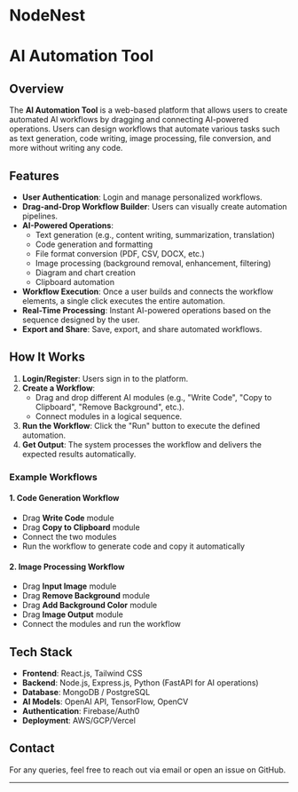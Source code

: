 # NodeNest
# AI Automation Tool

## Overview
The **AI Automation Tool** is a web-based platform that allows users to create automated AI workflows by dragging and connecting AI-powered operations. Users can design workflows that automate various tasks such as text generation, code writing, image processing, file conversion, and more without writing any code.

## Features
- **User Authentication**: Login and manage personalized workflows.
- **Drag-and-Drop Workflow Builder**: Users can visually create automation pipelines.
- **AI-Powered Operations**:
  - Text generation (e.g., content writing, summarization, translation)
  - Code generation and formatting
  - File format conversion (PDF, CSV, DOCX, etc.)
  - Image processing (background removal, enhancement, filtering)
  - Diagram and chart creation
  - Clipboard automation
- **Workflow Execution**: Once a user builds and connects the workflow elements, a single click executes the entire automation.
- **Real-Time Processing**: Instant AI-powered operations based on the sequence designed by the user.
- **Export and Share**: Save, export, and share automated workflows.

## How It Works
1. **Login/Register**: Users sign in to the platform.
2. **Create a Workflow**:
   - Drag and drop different AI modules (e.g., "Write Code", "Copy to Clipboard", "Remove Background", etc.).
   - Connect modules in a logical sequence.
3. **Run the Workflow**: Click the "Run" button to execute the defined automation.
4. **Get Output**: The system processes the workflow and delivers the expected results automatically.

### Example Workflows
#### 1. **Code Generation Workflow**
- Drag **Write Code** module
- Drag **Copy to Clipboard** module
- Connect the two modules
- Run the workflow to generate code and copy it automatically

#### 2. **Image Processing Workflow**
- Drag **Input Image** module
- Drag **Remove Background** module
- Drag **Add Background Color** module
- Drag **Image Output** module
- Connect the modules and run the workflow

## Tech Stack
- **Frontend**: React.js, Tailwind CSS
- **Backend**: Node.js, Express.js, Python (FastAPI for AI operations)
- **Database**: MongoDB / PostgreSQL
- **AI Models**: OpenAI API, TensorFlow, OpenCV
- **Authentication**: Firebase/Auth0
- **Deployment**: AWS/GCP/Vercel
## Contact
For any queries, feel free to reach out via email or open an issue on GitHub.

------------------------------------------------------------------------------------
